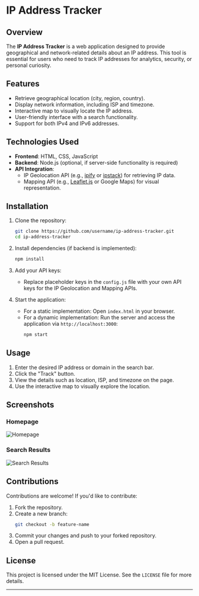 # IP Address Tracker

## Overview
The **IP Address Tracker** is a web application designed to provide geographical and network-related details about an IP address. This tool is essential for users who need to track IP addresses for analytics, security, or personal curiosity.

## Features
- Retrieve geographical location (city, region, country).
- Display network information, including ISP and timezone.
- Interactive map to visually locate the IP address.
- User-friendly interface with a search functionality.
- Support for both IPv4 and IPv6 addresses.

## Technologies Used
- **Frontend**: HTML, CSS, JavaScript
- **Backend**: Node.js (optional, if server-side functionality is required)
- **API Integration**:
  - IP Geolocation API (e.g., [ipify](https://geo.ipify.org) or [ipstack](https://ipstack.com)) for retrieving IP data.
  - Mapping API (e.g., [Leaflet.js](https://leafletjs.com) or Google Maps) for visual representation.

## Installation

1. Clone the repository:
   ```bash
   git clone https://github.com/username/ip-address-tracker.git
   cd ip-address-tracker
   ```

2. Install dependencies (if backend is implemented):
   ```bash
   npm install
   ```

3. Add your API keys:
   - Replace placeholder keys in the `config.js` file with your own API keys for the IP Geolocation and Mapping APIs.

4. Start the application:
   - For a static implementation: Open `index.html` in your browser.
   - For a dynamic implementation: Run the server and access the application via `http://localhost:3000`:
     ```bash
     npm start
     ```

## Usage
1. Enter the desired IP address or domain in the search bar.
2. Click the "Track" button.
3. View the details such as location, ISP, and timezone on the page.
4. Use the interactive map to visually explore the location.

## Screenshots

### Homepage
![Homepage](screenshots/homepage.png)

### Search Results
![Search Results](screenshots/search-results.png)

## Contributions
Contributions are welcome! If you'd like to contribute:
1. Fork the repository.
2. Create a new branch:
   ```bash
   git checkout -b feature-name
   ```
3. Commit your changes and push to your forked repository.
4. Open a pull request.

## License
This project is licensed under the MIT License. See the `LICENSE` file for more details.

---

